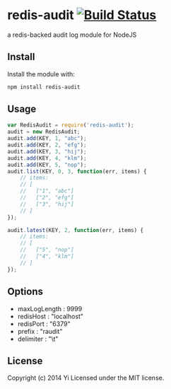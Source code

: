 # redis-audit [![Build Status](https://secure.travis-ci.org/yi/node-redis-audit.png?branch=master)](http://travis-ci.org/yi/node-redis-audit)

a redis-backed audit log module for NodeJS

## Install
Install the module with:

```bash
npm install redis-audit
```

## Usage
```javascript
var RedisAudit = require('redis-audit');
audit = new RedisAudit;
audit.add(KEY, 1, "abc");
audit.add(KEY, 2, "efg");
audit.add(KEY, 3, "hij");
audit.add(KEY, 4, "klm");
audit.add(KEY, 5, "nop");
audit.list(KEY, 0, 3, function(err, items) {
    // items:
    // [
    //   ["1", "abc"]
    //   ["2", "efg"]
    //   ["3", "hij"]
    // ]
});

audit.latest(KEY, 2, function(err, items) {
    // items:
    // [
    //   ["5", "nop"]
    //   ["4", "klm"]
    // ]
});

```

## Options
 * maxLogLength : 9999
 * redisHost : "localhost"
 * redisPort : "6379"
 * prefix : "raudit"
 * delimiter : "\t"


## License
Copyright (c) 2014 Yi
Licensed under the MIT license.
